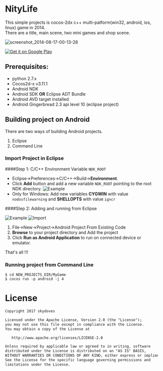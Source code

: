 # NityLife
This simple projects is cocos-2dx c++ multi-patform(win32, android, ios, linux) game in 2014.<br>
There are a title, main scene, two mini games and shop scene.


![screenshot_2014-08-17-00-13-28](https://user-images.githubusercontent.com/24237865/27590756-9cbfe788-5b8a-11e7-8bae-ccda2999c913.png)

<a href='https://play.google.com/store/apps/details?id=com.skydoves.nitylife&pcampaignid=MKT-Other-global-all-co-prtnr-py-PartBadge-Mar2515-1'><img alt='Get it on Google Play' src='https://developer.android.com/images/brand/en_generic_rgb_wo_60.png'/></a>

## Prerequisites:

* python 2.7.x
* Cocos2d-x v3.11.1
* Android NDK
* Android SDK **OR** Eclipse ADT Bundle
* Android AVD target installed
* Android Gingerbread 2.3 api level 10 (eclipse project)

## Building project on Android

There are two ways of building Android projects.

1. Eclipse
2. Command Line

### Import Project in Eclipse

####Step 1: C/C++ Environment Variable `NDK_ROOT`

* Eclipse->Preferences->C/C++->Build->**Environment**.
* Click **Add** button and add a new variable `NDK_ROOT` pointing to the root NDK directory.
	![Example](https://lh3.googleusercontent.com/-AVcY8IAT0_g/UUOYltoRobI/AAAAAAAAsdM/22D2J9u3sig/s400/cocos2d-x-eclipse-ndk.png)
* Only for Windows: Add new variables **CYGWIN** with value `nodosfilewarning` and **SHELLOPTS** with value `igncr`

####Step 2: Adding and running from Eclipse

![Example](https://lh3.googleusercontent.com/-SLBOu6e3QbE/UUOcOXYaGqI/AAAAAAAAsdo/tYBY2SylOSM/s288/cocos2d-x-eclipse-project-from-code.png) ![Import](https://lh5.googleusercontent.com/-XzC9Pn65USc/UUOcOTAwizI/AAAAAAAAsdk/4b6YM-oim9Y/s400/cocos2d-x-eclipse-import-project.png)

1. File->New->Project->Android Project From Existing Code
2. **Browse** to your project directory and Add the project 
3. Click **Run as Android Application** to run on connected device or emulator.

That's all !!! 

### Running project from Command Line

    $ cd NEW_PROJECTS_DIR/MyGame
    $ cocos run -p android -j 4

# License
```xml
Copyright 2017 skydoves

Licensed under the Apache License, Version 2.0 (the "License");
you may not use this file except in compliance with the License.
You may obtain a copy of the License at

   http://www.apache.org/licenses/LICENSE-2.0

Unless required by applicable law or agreed to in writing, software
distributed under the License is distributed on an "AS IS" BASIS,
WITHOUT WARRANTIES OR CONDITIONS OF ANY KIND, either express or implied.
See the License for the specific language governing permissions and
limitations under the License.
```
